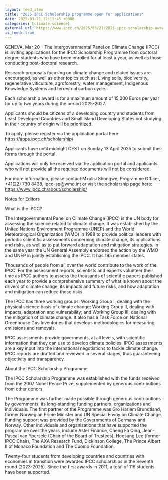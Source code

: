 ```yaml
---
layout: feed_item
title: "2025 IPCC Scholarship programme open for applications"
date: 2025-03-21 12:11:45 +0000
categories: [climate-science]
external_url: https://www.ipcc.ch/2025/03/21/2025-ipcc-scholarship-awards/
is_feed: true
---
```


GENEVA, Mar 20 – The Intergovernmental Panel on Climate Change (IPCC) is inviting applications for the IPCC Scholarship Programme from doctoral degree students who have been enrolled for at least a year, as well as those conducting post-doctoral research.



Research
proposals focusing on climate change and related issues are encouraged, as well
as other topics such as: Living
soils, biodiversity, regenerative viticulture, agroforestry, water management,
Indigenous Knowledge Systems and terrestrial carbon cycle.



Each
scholarship award is for a maximum amount of 15,000 Euros per year for up to
two years during the period 2025-2027.



Applicants
should be citizens of a developing country and students from Least Developed
Countries and Small Island Developing States not studying in their country of
origin will be prioritized. 



To apply, please register via the application portal
here: https://apps.ipcc.ch/scholarship/



Applicants have until midnight CEST on Sunday 13 April 2025 to submit their forms through the portal. 



Applications
will only be received via the application portal and applicants who will not provide all the required documents will not
be considered.



For more information, please contact:Mxolisi Shongwe, Programme Officer, +41(22) 730 8438, ipcc-sp@wmo.int or visit the scholarship page here: https://www.ipcc.ch/about/scholarship/ 



Notes for Editors 



What is the IPCC?



The Intergovernmental Panel
on Climate Change (IPCC) is the UN body for assessing the science related to
climate change. It was established by the United Nations Environment Programme
(UNEP) and the World Meteorological Organization (WMO) in 1988 to provide
political leaders with periodic scientific assessments concerning climate
change, its implications and risks, as well as to put forward adaptation and
mitigation strategies. In the same year the UN General Assembly endorsed the
action by the WMO and UNEP in jointly establishing the IPCC. It has 195 member
states. 



Thousands of people from all
over the world contribute to the work of the IPCC. For the assessment reports, scientists
and experts volunteer their time as IPCC authors to assess the thousands of
scientific papers published each year to provide a comprehensive summary of
what is known about the drivers of climate change, its impacts and future
risks, and how adaptation and mitigation can reduce those risks. 



The IPCC has three working
groups: Working Group I,
dealing with the physical science basis of climate change; Working Group II,
dealing with impacts, adaptation and vulnerability; and Working Group III,
dealing with the mitigation of climate change. It also has a Task Force on National Greenhouse Gas
Inventories that develops methodologies for measuring
emissions and removals. 



IPCC assessments provide
governments, at all levels, with scientific information that they can use to
develop climate policies. IPCC assessments are a key input into the
international negotiations to tackle climate change. IPCC reports are drafted
and reviewed in several stages, thus guaranteeing objectivity and transparency.



About the IPCC
Scholarship Programme



The
IPCC Scholarship Programme was established with the funds received from the
2007 Nobel Peace Prize, supplemented by generous contributions from other
donors.



The Programme was
further made possible through generous contributions by governments, its long-standing
funding partners, organizations and individuals. The first partner of the
Programme was Gro Harlem Brundtland, former Norwegian Prime Minister and UN
Special Envoy on Climate Change. Funding support was provided by the
Governments of Germany and Norway. Other individuals and organizations that have
supported the programme over the years, include Aster Finance, Cheng Fa Qing,
Jean-Pascal van Ypersele (Chair of the Board of Trustees), Hoesung Lee (former
IPCC Chair), The AXA Research Fund, Dickinson College,
The Prince Albert II of Monaco Foundation and The Cuomo Foundation.



Twenty-four
students from developing countries and countries with economies in transition
were awarded IPCC scholarships in the Seventh round (2023-2025). Since the
first awards in 2011, a total of 116 students have been supported.
